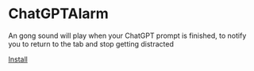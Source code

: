 # ChatGPTAlarm
An gong sound will play when your ChatGPT prompt is finished, to notify you to return to the tab and stop getting distracted

[Install](https://github.com/flatypus/chatgptalarm/raw/refs/heads/master/ChatGPTAlarm.user.js)
